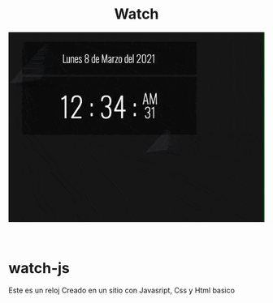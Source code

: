 <h1 align="center">Watch</h1>

<p align="center">
  <img src="reloj.gif">
</p>
<br/>

# watch-js
Este es un reloj Creado en un sitio con Javasript, Css y Html basico
